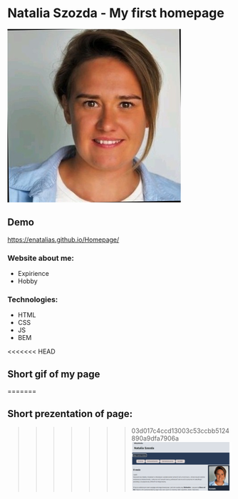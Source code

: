# Natalia Szozda - My first homepage
![Natalia](images/Natalia_Szozda.jpg)
## Demo
https://enatalias.github.io/Homepage/
### Website about me:
- Expirience
- Hobby

### Technologies:
- HTML
- CSS
- JS
- BEM

<<<<<<< HEAD
## Short gif of my page
=======

## Short prezentation of page:
>>>>>>> 03d017c4ccd13003c53ccbb5124890a9dfa7906a
![gif](images/AnimationOfHomepage.gif)
